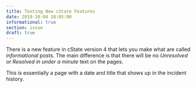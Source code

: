 ```yaml
---
title: Testing New cState Features
date: 2019-10-04 18:05:00
informational: true
section: issue
draft: true
---
```


There is a new feature in cState version 4 that lets you make what are called _informational_ posts. The main difference is that there will be no _Unresolved_ or _Resolved in under a minute_ text on the pages.

This is essentially a page with a date and title that shows up in the incident history.